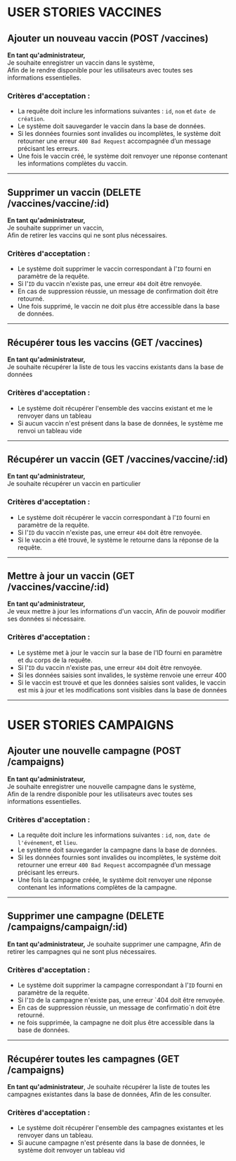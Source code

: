 # USER STORIES VACCINES

## Ajouter un nouveau vaccin (POST /vaccines)

**En tant qu'administrateur,**  
Je souhaite enregistrer un vaccin dans le système,  
Afin de le rendre disponible pour les utilisateurs avec toutes ses informations essentielles.

### Critères d'acceptation :
- La requête doit inclure les informations suivantes : `id`, `nom` et `date de création`.
- Le système doit sauvegarder le vaccin dans la base de données.
- Si les données fournies sont invalides ou incomplètes, le système doit retourner une erreur `400 Bad Request` accompagnée d’un message précisant les erreurs.
- Une fois le vaccin créé, le système doit renvoyer une réponse contenant les informations complètes du vaccin.

---

## Supprimer un vaccin (DELETE /vaccines/vaccine/:id)

**En tant qu'administrateur,**  
Je souhaite supprimer un vaccin,  
Afin de retirer les vaccins qui ne sont plus nécessaires.

### Critères d'acceptation :
- Le système doit supprimer le vaccin correspondant à l'`ID` fourni en paramètre de la requête.
- Si l'`ID` du vaccin n'existe pas, une erreur `404` doit être renvoyée.
- En cas de suppression réussie, un message de confirmation doit être retourné.
- Une fois supprimé, le vaccin ne doit plus être accessible dans la base de données.

---

## Récupérer tous les vaccins (GET /vaccines)

**En tant qu'administrateur,**  
Je souhaite récupérer la liste de tous les vaccins existants dans la base de données

### Critères d'acceptation :
- Le système doit récupérer l'ensemble des vaccins existant et me le renvoyer dans un tableau
- Si aucun vaccin n'est présent dans la base de données, le système me renvoi un tableau vide

---

## Récupérer un vaccin (GET /vaccines/vaccine/:id)

**En tant qu'administrateur,**  
Je souhaite récupérer un vaccin en particulier

### Critères d'acceptation :
- Le système doit récupérer le vaccin correspondant à l'`ID` fourni en paramètre de la requête.
- Si l'`ID` du vaccin n'existe pas, une erreur `404` doit être renvoyée.
- Si le vaccin a été trouvé, le système le retourne dans la réponse de la requête.

---

## Mettre à jour un vaccin (GET /vaccines/vaccine/:id)

**En tant qu'administrateur,**  
Je veux mettre à jour les informations d'un vaccin, Afin de pouvoir modifier ses données si nécessaire.

### Critères d'acceptation :
- Le système met à jour le vaccin sur la base de l'ID fourni en paramètre et du corps de la requête.
- Si l'`ID` du vaccin n'existe pas, une erreur `404` doit être renvoyée.
- Si les données saisies sont invalides, le système renvoie une erreur 400
- Si le vaccin est trouvé et que les données saisies sont valides, le vaccin est mis à jour et les modifications sont visibles dans la base de données

---

# USER STORIES CAMPAIGNS

## Ajouter une nouvelle campagne (POST /campaigns)

**En tant qu'administrateur,**  
Je souhaite enregistrer une nouvelle campagne dans le système,  
Afin de la rendre disponible pour les utilisateurs avec toutes ses informations essentielles.

### Critères d'acceptation :
- La requête doit inclure les informations suivantes : `id`, `nom`, `date de l'événement`, et `lieu`.
- Le système doit sauvegarder la campagne dans la base de données.
- Si les données fournies sont invalides ou incomplètes, le système doit retourner une erreur `400 Bad Request` accompagnée d’un message précisant les erreurs.
- Une fois la campagne créée, le système doit renvoyer une réponse contenant les informations complètes de la campagne.

---

## Supprimer une campagne (DELETE /campaigns/campaign/:id)

**En tant qu'administrateur,**
Je souhaite supprimer une campagne,
Afin de retirer les campagnes qui ne sont plus nécessaires.

### Critères d'acceptation :
- Le système doit supprimer la campagne correspondant à l'`ID` fourni en paramètre de la requête.
- Si l'`ID` de la campagne n'existe pas, une erreur `404 doit être renvoyée.
- En cas de suppression réussie, un message de confirmatio`n doit être retourné.
- ne fois supprimée, la campagne ne doit plus être accessible dans la base de données.

---

## Récupérer toutes les campagnes (GET /campaigns)

**En tant qu'administrateur**,
Je souhaite récupérer la liste de toutes les campagnes existantes dans la base de données,
Afin de les consulter.

### Critères d'acceptation :
- Le système doit récupérer l'ensemble des campagnes existantes et les renvoyer dans un tableau.
- Si aucune campagne n'est présente dans la base de données, le système doit renvoyer un tableau vid